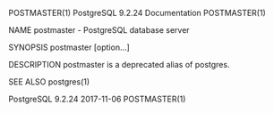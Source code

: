 POSTMASTER(1)                                                                          PostgreSQL 9.2.24 Documentation                                                                          POSTMASTER(1)



NAME
       postmaster - PostgreSQL database server

SYNOPSIS
       postmaster [option...]

DESCRIPTION
       postmaster is a deprecated alias of postgres.

SEE ALSO
       postgres(1)



PostgreSQL 9.2.24                                                                                 2017-11-06                                                                                    POSTMASTER(1)
